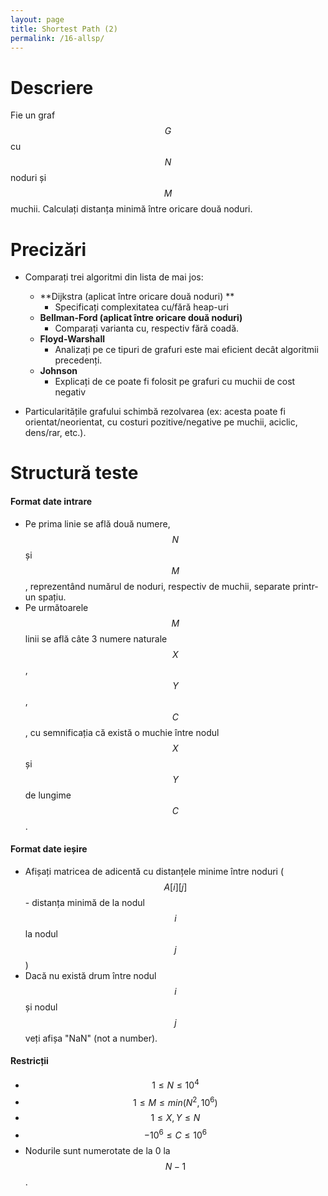 ```yaml
---
layout: page
title: Shortest Path (2)
permalink: /16-allsp/
---
```


# Descriere

Fie un graf $$G$$ cu $$N$$ noduri și $$M$$ muchii. Calculați distanța minimă între oricare două noduri. 

# Precizări

- Comparați trei algoritmi din lista de mai jos:
    - **Dijkstra (aplicat între oricare două noduri) **
      - Specificați complexitatea cu/fără heap-uri
    - **Bellman-Ford (aplicat între oricare două noduri)**
      - Comparați varianta cu, respectiv fără coadă.
    - **Floyd-Warshall**
      - Analizați pe ce tipuri de grafuri este mai eficient decât algoritmii precedenți. 
    - **Johnson**
      - Explicați de ce poate fi folosit pe grafuri cu muchii de cost negativ

- Particularitățile grafului schimbă rezolvarea (ex: acesta poate fi orientat/neorientat, cu costuri pozitive/negative pe
  muchii, aciclic, dens/rar, etc.).

# Structură teste

#### Format date intrare

- Pe prima linie se află două numere, $$N$$ și $$M$$, reprezentând numărul de noduri, respectiv de muchii, separate printr-un spațiu.
- Pe următoarele $$M$$ linii se află câte 3 numere naturale $$X$$, $$Y$$, $$C$$, cu semnificația că există o muchie între nodul $$X$$ și $$Y$$
  de lungime $$C$$.

#### Format date ieșire

- Afișați matricea de adicentă cu distanțele minime între noduri ($$A[i][j]$$ - distanța minimă de la nodul $$i$$ la nodul $$j$$)
- Dacă nu există drum între nodul $$i$$ și nodul $$j$$ veți afișa "NaN" (not a number).

#### Restricții

- $$ 1 \leq N \leq 10^4$$
- $$ 1 \leq M \leq min(N^2, 10^6)$$
- $$ 1 \leq X, Y \leq N$$
- $$ -10^6 \leq C \leq 10^6$$
- Nodurile sunt numerotate de la 0 la $$N-1$$.
